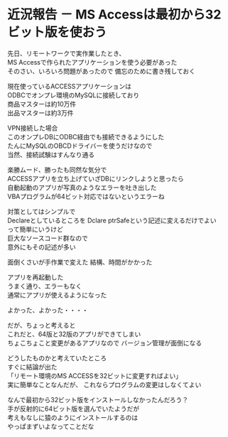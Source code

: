 # 近況報告 － MS Accessは最初から32ビット版を使おう    

先日、リモートワークで実作業したとき、  
MS Accessで作られたアプリケーションを使う必要があった  
そのさい、いろいろ問題があったので
備忘のために書き残しておく  

現在使っているACCESSアプリケーションは  
ODBCでオンプレ環境のMySQLに接続しており    
商品マスターは約10万件  
出品マスターは約3万件  

VPN接続した場合  
このオンプレDBにODBC経由でも接続できるようにした  
たんにMySQLのOBCDドライバーを使うだけなので  
当然、接続試験はすんなり通る

楽勝ムード、勝ったも同然な気分で  
ACCESSアプリを立ち上げていざDBにリンクしようと思ったら  
自動起動のアプリが写真のようなエラーを吐き出した  
VBAプログラムが64ビット対応ではないというエラーね  

対策としてはシンプルで  
Declareとしているところを 
Dclare ptrSafeという記述に変えるだけでよい  
って簡単にいうけど  
巨大なソースコード群なので  
意外にもその記述が多い

面倒くさいが手作業で変えた
結構、時間がかかった

アプリを再起動した  
うまく通り、エラーもなく  
通常にアプリが使えるようになった  

よかった、よかった・・・・

だが、ちょっと考えると  
これだと、64版と32版のアプリができてしまい  
ちょこちょこと変更があるアプリなので
バージョン管理が面倒になる

どうしたものかと考えていたところ  
すぐに結論が出た   
「リモート環境のMS ACCESSを32ビットに変更すればよい」  
実に簡単なことなんだが、
これならプログラムの変更はしなくてよい

なんで最初から32ビット版をインストールしなかったんだろう？  
手が反射的に64ビット版を選んでいたようだが  
考えもなしに猿のようにインストールするのは  
やっぱまずいよなってことだな  

